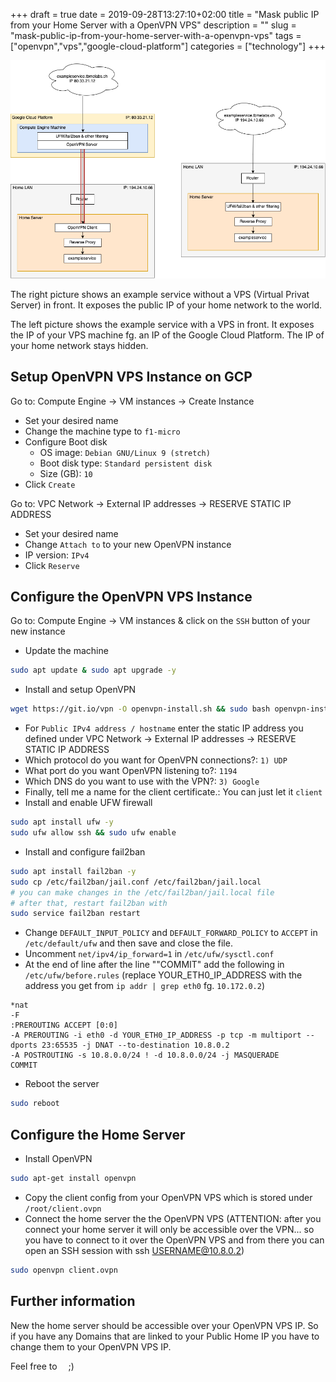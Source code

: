 +++ 
draft = true
date = 2019-09-28T13:27:10+02:00
title = "Mask public IP from your Home Server with a OpenVPN VPS"
description = ""
slug = "mask-public-ip-from-your-home-server-with-a-openvpn-vps" 
tags = ["openvpn","vps","google-cloud-platform"]
categories = ["technology"]
+++

![setup](/images/posts/2/setup.png)

The right picture shows an example service without a VPS (Virtual Privat Server) in front. It exposes the 
public IP of your home network to the world.

The left picture shows the example service with a VPS in front. It exposes the IP of your VPS machine fg. an IP
of the Google Cloud Platform. The IP of your home network stays hidden.

## Setup OpenVPN VPS Instance on GCP
Go to: Compute Engine -> VM instances -> Create Instance

* Set your desired name
* Change the machine type to `f1-micro`
* Configure Boot disk
  * OS image: `Debian GNU/Linux 9 (stretch)`
  * Boot disk type: `Standard persistent disk`
  * Size (GB): `10`
* Click `Create`

Go to: VPC Network -> External IP addresses -> RESERVE STATIC IP ADDRESS

* Set your desired name
* Change `Attach to` to your new OpenVPN instance
* IP version: `IPv4`
* Click `Reserve`

## Configure the OpenVPN VPS Instance
Go to: Compute Engine -> VM instances & click on the `SSH` button of your new instance

* Update the machine
```bash
sudo apt update & sudo apt upgrade -y
```
* Install and setup OpenVPN
```bash
wget https://git.io/vpn -O openvpn-install.sh && sudo bash openvpn-install.sh
```
  * For `Public IPv4 address / hostname` enter the static IP address you defined under
  VPC Network -> External IP addresses -> RESERVE STATIC IP ADDRESS
  * Which protocol do you want for OpenVPN connections?: `1) UDP`
  * What port do you want OpenVPN listening to?: `1194`
  * Which DNS do you want to use with the VPN?: `3) Google`
  * Finally, tell me a name for the client certificate.: You can just let it `client`
* Install and enable UFW firewall
```bash
sudo apt install ufw -y
sudo ufw allow ssh && sudo ufw enable
```
* Install and configure fail2ban
```bash
sudo apt install fail2ban -y
sudo cp /etc/fail2ban/jail.conf /etc/fail2ban/jail.local
# you can make changes in the /etc/fail2ban/jail.local file
# after that, restart fail2ban with
sudo service fail2ban restart
```
* Change `DEFAULT_INPUT_POLICY` and `DEFAULT_FORWARD_POLICY` to `ACCEPT`  in `/etc/default/ufw` and then save and close the file.
* Uncomment `net/ipv4/ip_forward=1` in `/etc/ufw/sysctl.conf`
* At the end of line after the line ""COMMIT" add the following in `/etc/ufw/before.rules` (replace
YOUR_ETH0_IP_ADDRESS with the address you get from `ip addr | grep eth0` fg. `10.172.0.2`)
```
*nat
-F
:PREROUTING ACCEPT [0:0]
-A PREROUTING -i eth0 -d YOUR_ETH0_IP_ADDRESS -p tcp -m multiport --dports 23:65535 -j DNAT --to-destination 10.8.0.2
-A POSTROUTING -s 10.8.0.0/24 ! -d 10.8.0.0/24 -j MASQUERADE
COMMIT
```
* Reboot the server
```bash
sudo reboot
```

## Configure the Home Server

* Install OpenVPN
```bash
sudo apt-get install openvpn
```
* Copy the client config from your OpenVPN VPS which is stored under `/root/client.ovpn`
* Connect the home server the the OpenVPN VPS (ATTENTION: after you connect your home server it will only be accessible over the 
VPN... so you have to connect to it over the OpenVPN VPS and from there you can open an SSH session with ssh USERNAME@10.8.0.2)
```bash
sudo openvpn client.ovpn
```

## Further information

New the home server should be accessible over your OpenVPN VPS IP. So if you have any Domains that are 
linked to your Public Home IP you have to change them to your OpenVPN VPS IP.

<div> Feel free to
    <div style="margin-left:5px;margin-right:5px; display:inline-block;" id="tippin-button" data-dest="mirioeggmann"></div> ;)
    <script src="https://tippin.me/buttons/tip.js" type="text/javascript"></script>
</div>
